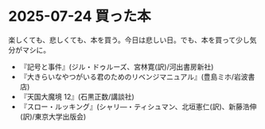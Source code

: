 # 2025-07-24 買った本
楽しくても、悲しくても、本を買う。今日は悲しい日。でも、本を買って少し気分がマシに。

- 『記号と事件』(ジル・ドゥルーズ、宮林寛(訳)/河出書房新社)
- 『大きらいなやつがいる君のためのリベンジマニュアル』(豊島ミホ/岩波書店)
- 『天国大魔境 12』(石黒正数/講談社)
- 『スロー・ルッキング』(シャリ―・ティシュマン、北垣憲仁(訳)、新藤浩伸(訳)/東京大学出版会)

